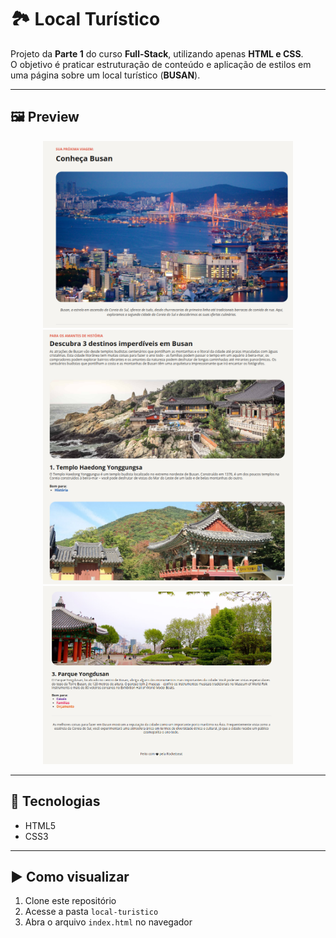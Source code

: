 # 🏞️ Local Turístico

Projeto da **Parte 1** do curso **Full-Stack**, utilizando apenas **HTML e CSS**.  
O objetivo é praticar estruturação de conteúdo e aplicação de estilos em uma página sobre um local turístico (**BUSAN**).

---

## 🖼️ Preview

<p align="center">
  <img src="./assets/img-preview1.png" alt="Preview Local Turístico" width="400px"><br>
  <img src="./assets/img-preview2.png" alt="Preview Local Turístico" width="400px"><br>
  <img src="./assets/img-preview3.png" alt="Preview Local Turístico" width="400px">
</p>

---

## 🚀 Tecnologias

- HTML5  
- CSS3

---

## ▶️ Como visualizar

1. Clone este repositório  
2. Acesse a pasta `local-turistico`  
3. Abra o arquivo `index.html` no navegador
